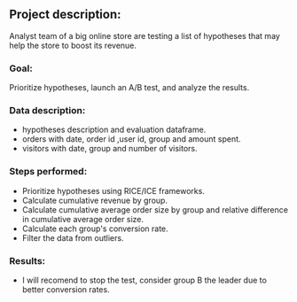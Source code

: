 ## Project description:
Analyst team of a big online store are testing a list of hypotheses that may help the store to boost its revenue.

### Goal:
Prioritize hypotheses, launch an A/B test, and analyze the results.

### Data description:
- hypotheses description and evaluation dataframe.
- orders with date, order id ,user id, group and amount spent.
- visitors with date, group and number of visitors.

### Steps performed:
- Prioritize hypotheses using RICE/ICE frameworks.
- Calculate cumulative revenue by group.
- Calculate cumulative average order size by group and relative difference in cumulative average order size.
- Calculate each group's conversion rate.
- Filter the data from outliers.

### Results:
- I will recomend to stop the test, consider group B the leader due to better conversion rates.
